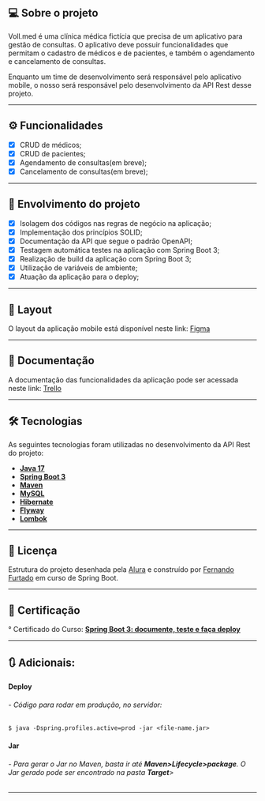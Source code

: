 ## 💻 Sobre o projeto

Voll.med é uma clínica médica fictícia que precisa de um aplicativo para gestão de consultas. O aplicativo deve possuir funcionalidades que permitam o cadastro de médicos e de pacientes, e também o agendamento e cancelamento de consultas.

Enquanto um time de desenvolvimento será responsável pelo aplicativo mobile, o nosso será responsável pelo desenvolvimento da API Rest desse projeto.

---

## ⚙️ Funcionalidades

- [x] CRUD de médicos;
- [x] CRUD de pacientes;
- [x] Agendamento de consultas(em breve);
- [x] Cancelamento de consultas(em breve);

---

## :1st_place_medal: Envolvimento do projeto
 - [x] Isolagem dos códigos nas regras de negócio na aplicação;
 - [x] Implementação dos princípios SOLID;
 - [x] Documentação da API que segue o padrão OpenAPI;
 - [x] Testagem automática testes na aplicação com Spring Boot 3;
 - [x] Realização de build da aplicação com Spring Boot 3;
 - [x] Utilização de  variáveis de ambiente;
 - [x] Atuação da aplicação para o deploy;
--- 

## 🎨 Layout

O layout da aplicação mobile está disponível neste link: <a href="https://www.figma.com/file/N4CgpJqsg7gjbKuDmra3EV/Voll.med">Figma</a>

---

## 📄 Documentação

A documentação das funcionalidades da aplicação pode ser acessada neste link: <a href="https://trello.com/b/O0lGCsKb/api-voll-med">Trello</a>

---

## 🛠 Tecnologias

As seguintes tecnologias foram utilizadas no desenvolvimento da API Rest do projeto:

- **[Java 17](https://www.oracle.com/java)**
- **[Spring Boot 3](https://spring.io/projects/spring-boot)**
- **[Maven](https://maven.apache.org)**
- **[MySQL](https://www.mysql.com)**
- **[Hibernate](https://hibernate.org)**
- **[Flyway](https://flywaydb.org)**
- **[Lombok](https://projectlombok.org)**

---

## 📝 Licença

Estrutura do projeto desenhada pela [Alura](https://www.alura.com.br) e construído por [Fernando Furtado](https://github.com/Fernando-EngComputacao/) em curso de Spring Boot.

---
## :bookmark: Certificação
° Certificado do Curso: **[Spring Boot 3: documente, teste e faça deploy](https://cursos.alura.com.br/certificate/6f077e71-f864-4681-9c54-47d6a02eba1a)**

---

## :arrows_clockwise: Adicionais:
#### Deploy
###### - Código para rodar em produção, no servidor:
    
    $ java -Dspring.profiles.active=prod -jar <file-name.jar>

#### Jar

###### - Para gerar o Jar no Maven, basta ir até **Maven>Lifecycle>package**. O Jar gerado pode ser encontrado na pasta **Target**>
___